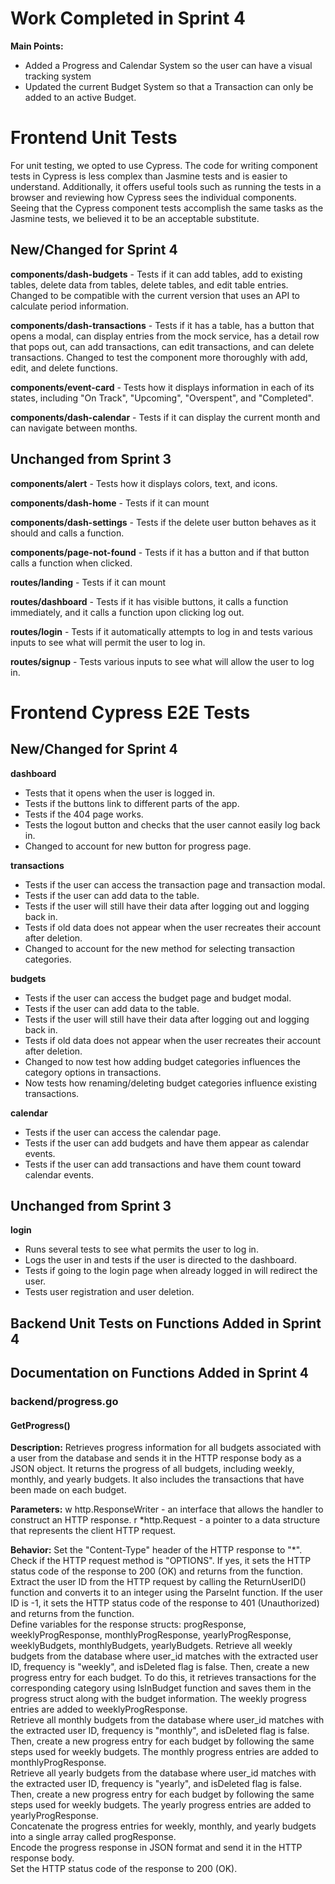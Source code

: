 # Work Completed in Sprint 4

**Main Points:**
- Added a Progress and Calendar System so the user can have a visual tracking system
- Updated the current Budget System so that a Transaction can only be added to an active Budget.

# Frontend Unit Tests

For unit testing, we opted to use Cypress.
The code for writing component tests in Cypress is less complex than Jasmine tests and is easier to understand.
Additionally, it offers useful tools such as running the tests in a browser and reviewing how Cypress sees the individual components.
Seeing that the Cypress component tests accomplish the same tasks as the Jasmine tests, we believed it to be an acceptable substitute.

## New/Changed for Sprint 4

**components/dash-budgets** - Tests if it can add tables, add to existing tables, delete data from tables, delete tables, and edit table entries.
Changed to be compatible with the current version that uses an API to calculate period information.

**components/dash-transactions** - Tests if it has a table, has a button that opens a modal, can display entries from the mock service, has a detail row that pops out, can add transactions, can edit transactions, and can delete transactions.
Changed to test the component more thoroughly with add, edit, and delete functions.

**components/event-card** - Tests how it displays information in each of its states, including "On Track", "Upcoming", "Overspent", and "Completed".

**components/dash-calendar** - Tests if it can display the current month and can navigate between months.

## Unchanged from Sprint 3

**components/alert** - Tests how it displays colors, text, and icons.

**components/dash-home** - Tests if it can mount

**components/dash-settings** - Tests if the delete user button behaves as it should and calls a function.

**components/page-not-found** - Tests if it has a button and if that button calls a function when clicked.

**routes/landing** - Tests if it can mount

**routes/dashboard** - Tests if it has visible buttons, it calls a function immediately, and it calls a function upon clicking log out.

**routes/login** - Tests if it automatically attempts to log in and tests various inputs to see what will permit the user to log in.

**routes/signup** - Tests various inputs to see what will allow the user to log in.

# Frontend Cypress E2E Tests

## New/Changed for Sprint 4

**dashboard**

- Tests that it opens when the user is logged in.
- Tests if the buttons link to different parts of the app.
- Tests if the 404 page works.
- Tests the logout button and checks that the user cannot easily log back in.
- Changed to account for new button for progress page.

**transactions**

- Tests if the user can access the transaction page and transaction modal.
- Tests if the user can add data to the table.
- Tests if the user will still have their data after logging out and logging back in.
- Tests if old data does not appear when the user recreates their account after deletion.
- Changed to account for the new method for selecting transaction categories.

**budgets**

- Tests if the user can access the budget page and budget modal.
- Tests if the user can add data to the table.
- Tests if the user will still have their data after logging out and logging back in.
- Tests if old data does not appear when the user recreates their account after deletion.
- Changed to now test how adding budget categories influences the category options in transactions.
- Now tests how renaming/deleting budget categories influence existing transactions.

**calendar**

- Tests if the user can access the calendar page.
- Tests if the user can add budgets and have them appear as calendar events.
- Tests if the user can add transactions and have them count toward calendar events.

## Unchanged from Sprint 3

**login**

- Runs several tests to see what permits the user to log in.
- Logs the user in and tests if the user is directed to the dashboard.
- Tests if going to the login page when already logged in will redirect the user.
- Tests user registration and user deletion.

## Backend Unit Tests on Functions Added in Sprint 4

## Documentation on Functions Added in Sprint 4
### backend/progress.go

#### GetProgress()
**Description:**
Retrieves progress information for all budgets associated with a user from the database and sends it in the HTTP response body as a JSON object. It returns the progress of all budgets, including weekly, monthly, and yearly budgets. It also includes the transactions that have been made on each budget.

**Parameters:**
w http.ResponseWriter - an interface that allows the handler to construct an HTTP response.
r *http.Request - a pointer to a data structure that represents the client HTTP request.

**Behavior:**
Set the "Content-Type" header of the HTTP response to "\*".  
Check if the HTTP request method is "OPTIONS". If yes, it sets the HTTP status code of the response to 200 (OK) and returns from the function.  
Extract the user ID from the HTTP request by calling the ReturnUserID() function and converts it to an integer using the ParseInt function. If the user ID is -1, it sets the HTTP status code of the response to 401 (Unauthorized) and returns from the function.  
Define variables for the response structs: progResponse, weeklyProgResponse, monthlyProgResponse, yearlyProgResponse, weeklyBudgets, monthlyBudgets, yearlyBudgets.
Retrieve all weekly budgets from the database where user_id matches with the extracted user ID, frequency is "weekly", and isDeleted flag is false. Then, create a new progress entry for each budget. To do this, it retrieves transactions for the corresponding category using IsInBudget function and saves them in the progress struct along with the budget information. The weekly progress entries are added to weeklyProgResponse.  
Retrieve all monthly budgets from the database where user_id matches with the extracted user ID, frequency is "monthly", and isDeleted flag is false. Then, create a new progress entry for each budget by following the same steps used for weekly budgets. The monthly progress entries are added to monthlyProgResponse.  
Retrieve all yearly budgets from the database where user_id matches with the extracted user ID, frequency is "yearly", and isDeleted flag is false. Then, create a new progress entry for each budget by following the same steps used for weekly budgets. The yearly progress entries are added to yearlyProgResponse.  
Concatenate the progress entries for weekly, monthly, and yearly budgets into a single array called progResponse.  
Encode the progress response in JSON format and send it in the HTTP response body.  
Set the HTTP status code of the response to 200 (OK).  
